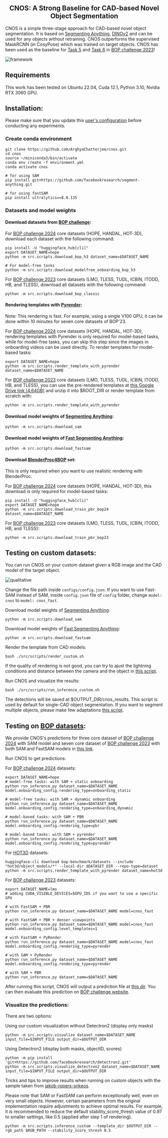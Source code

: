 <div align="center">
<h2>
CNOS: A Strong Baseline for CAD-based Novel Object Segmentation
</h2>
</div>

CNOS is a simple three-stage approach for CAD-based novel object segmentation. It is based on [Segmenting Anything](https://github.com/facebookresearch/segment-anything), [DINOv2](https://github.com/facebookresearch/dinov2) and can be used for any objects without retraining. CNOS outperforms the supervised MaskRCNN (in CosyPose) which was trained on target objects. CNOS has been used as the baseline for [Task 5](https://bop.felk.cvut.cz/leaderboards/detection-unseen-bop23/core-datasets/) and [Task 6](https://bop.felk.cvut.cz/leaderboards/segmentation-unseen-bop23/core-datasets/) in [BOP challenge 2023](https://bop.felk.cvut.cz/challenges/bop-challenge-2023/)!

![framework](./media/framework.png)

</h3>
</div>

## Requirements
This work has been tested on Ubuntu 22.04, Cuda 12.1, Python 3.10, Nvidia RTX 3060 GPU.

## Installation:

Please make sure that you update this [user's configuration](https://github.com/nv-nguyen/cnos/blob/main/configs/user/default.yaml) before conducting any experiments. 

### Create conda environment
```
git clone https://github.com/ArghyaChatterjee/cnos.git
cd cnos
source ~/miniconda3/bin/activate
conda env create -f environment.yml
conda activate cnos

# for using SAM
pip install git+https://github.com/facebookresearch/segment-anything.git

# for using fastSAM
pip install ultralytics==8.0.135
```

### Datasets and model weights

#### Download datasets from [BOP challenge](https://bop.felk.cvut.cz/datasets/):

For [BOP challenge 2024](https://bop.felk.cvut.cz/challenges/bop-challenge-2024/) core datasets (HOPE, HANDAL, HOT-3D), download each dataset with the following command:
```
pip install -U "huggingface_hub[cli]"
export DATASET_NAME=hope
python -m src.scripts.download_bop_h3 dataset_name=$DATASET_NAME

# For model-free tasks
python -m src.scripts.download_modelfree_onboarding_bop_h3
```


For [BOP challenge 2023](https://bop.felk.cvut.cz/challenges/bop-challenge-2023/) core datasets (LMO, TLESS, TUDL, ICBIN, ITODD, HB, and TLESS), download all datasets with the following command:
```
python -m src.scripts.download_bop_classic
```

#### Rendering templates with [Pyrender](https://github.com/mmatl/pyrender):
Note: This rendering is fast. For example, using a single V100 GPU, it can be done within 10 minutes for seven core datasets of BOP'23. 

For [BOP challenge 2024](https://bop.felk.cvut.cz/challenges/bop-challenge-2024/) core datasets (HOPE, HANDAL, HOT-3D), rendering templates with Pyrender is only required for model-based tasks, while for model-free tasks, you can skip this step since the images in onboarding videos can be used directly. To render templates for model-based tasks:
```
export DATASET_NAME=hope
python -m src.scripts.render_template_with_pyrender dataset_name=$DATASET_NAME
```
For [BOP challenge 2023](https://bop.felk.cvut.cz/challenges/bop-challenge-2023/) core datasets (LMO, TLESS, TUDL, ICBIN, ITODD, HB, and TLESS), you can use the pre-rendered templates at [this Google Drive link (4.64GB)](https://drive.google.com/file/d/1yz2-q74PGws1OtDalX3ySo7AhiwWveK1/view?usp=sharing) and unzip it into $ROOT_DIR or render template from scratch with:
```
python -m src.scripts.render_template_with_pyrender
```

#### Download model weights of [Segmenting Anything](https://github.com/facebookresearch/segment-anything):
```
python -m src.scripts.download_sam
```

#### Download model weights of [Fast Segmenting Anything](https://github.com/CASIA-IVA-Lab/FastSAM):
```
python -m src.scripts.download_fastsam
```

#### Download [BlenderProc4BOP](https://bop.felk.cvut.cz/datasets/) set:
This is only required when you want to use realistic rendering with BlenderProc.


For [BOP challenge 2024](https://bop.felk.cvut.cz/challenges/bop-challenge-2024/) core datasets (HOPE, HANDAL, HOT-3D), this download is only required for model-based tasks:
```
pip install -U "huggingface_hub[cli]"
export DATASET_NAME=hope
python -m src.scripts.download_train_pbr_bop24 dataset_name=$DATASET_NAME
```
For [BOP challenge 2023](https://bop.felk.cvut.cz/challenges/bop-challenge-2023/) core datasets (LMO, TLESS, TUDL, ICBIN, ITODD, HB, and TLESS):
```
python -m src.scripts.download_train_pbr_bop23
```

##  Testing on custom datasets:
You can run CNOS on your custom dataset given a RGB image and the CAD model of the target object. 

![qualitative](./media/vis.png)

Change the file path inside `configs/config.json`. If you want to use Fast-SAM instead of SAM, inside `config.json` file of `config` folder, change `model: cnos` to `model: cnos_fast`. 

Download model weights of [Segmenting Anything](https://github.com/facebookresearch/segment-anything):
```
python -m src.scripts.download_sam
```

Download model weights of [Fast Segmenting Anything](https://github.com/CASIA-IVA-Lab/FastSAM):
```
python -m src.scripts.download_fastsam
```

Render the template from CAD models:
```
bash ./src/scripts/render_custom.sh
```
If the quality of rendering is not good, you can try to ajust the lightning conditions and distance between the camera and the object in [this script](https://github.com/nv-nguyen/cnos/tree/main/src/scripts/render_custom.sh).

Run CNOS and visualize the results:
```
bash ./src/scripts/run_inference_custom.sh
```
The detections will be saved at $OUTPUT_DIR/cnos_results. This script is used by default for single-CAD object segmentation. If you want to segment multiple objects, please make few adaptations [this script](https://github.com/nv-nguyen/cnos/tree/main/src/scripts/inference_custom.py).

##  Testing on [BOP datasets](https://bop.felk.cvut.cz/datasets/):

We provide CNOS's predictions for three core dataset of [BOP challenge 2024](https://bop.felk.cvut.cz/challenges/bop-challenge-2024/) with SAM model and seven core dataset of [BOP challenge 2023](https://bop.felk.cvut.cz/challenges/bop-challenge-2023/) with both SAM and FastSAM models in [this link](https://drive.google.com/drive/folders/1yGRKpz1RI4h5-u0drusVeXPuAsg_GIO5?usp=sharing).


Run CNOS to get predictions:

For [BOP challenge 2024](https://bop.felk.cvut.cz/challenges/bop-challenge-2023/) datasets:
```
export DATASET_NAME=hope
# model-free tasks: with SAM + static onboarding
python run_inference.py dataset_name=$DATASET_NAME model.onboarding_config.rendering_type=onboarding_static

# model-free tasks: with SAM + dynamic onboarding
python run_inference.py dataset_name=$DATASET_NAME model.onboarding_config.rendering_type=onboarding_dynamic

# model-based tasks: with SAM + PBR
python run_inference.py dataset_name=$DATASET_NAME model.onboarding_config.rendering_type=pbr

# model-based tasks: with SAM + pyrender
python run_inference.py dataset_name=$DATASET_NAME model.onboarding_config.rendering_type=pyrender
```

For [HOT3D](https://facebookresearch.github.io/hot3d/) datasets:
```
huggingface-cli download bop-benchmark/datasets --include "hot3d/object_models/*" --local-dir $DATASET_DIR --repo-type=dataset
python -m src.scripts.render_template_with_pyrender dataset_name=hot3d
```

For [BOP challenge 2023](https://bop.felk.cvut.cz/challenges/bop-challenge-2023/) datasets:
```
export DATASET_NAME=lmo 
# adding CUDA_VISIBLE_DEVICES=$GPU_IDS if you want to use a specific GPU

# with FastSAM + PBR
python run_inference.py dataset_name=$DATASET_NAME model=cnos_fast

# with FastSAM + PBR + denser viewpoints
python run_inference.py dataset_name=$DATASET_NAME model=cnos_fast model.onboarding_config.level_templates=1

# with FastSAM + PyRender
python run_inference.py dataset_name=$DATASET_NAME model=cnos_fast model.onboarding_config.rendering_type=pyrender

# with SAM + PyRender
python run_inference.py dataset_name=$DATASET_NAME model.onboarding_config.rendering_type=pyrender

# with SAM + PBR
python run_inference.py dataset_name=$DATASET_NAME
```
After running this script, CNOS will output a prediction file at [this dir](https://github.com/nv-nguyen/cnos/blob/main/configs/run_inference.yaml#L9). You can then evaluate this prediction on [BOP challenge website](https://bop.felk.cvut.cz/).

### Visualize the predictions:

There are two options:

Using our custom visualization without Detectron2 (display only masks)

```
python -m src.scripts.visualize dataset_name=$DATASET_NAME input_file=$INPUT_FILE output_dir=$OUTPUT_DIR
```

Using Detectron2 (display both masks, objectID, scores)
```
python -m pip install 'git+https://github.com/facebookresearch/detectron2.git'
python -m src.scripts.visualize_detectron2 dataset_name=$DATASET_NAME input_file=$INPUT_FILE output_dir=$OUTPUT_DIR
```


Tricks and tips to improve results when running on custom objects with the sample taken from [jakob-ropers-snkeos](https://github.com/jakob-ropers-snkeos).


Please note that SAM or FastSAM can perform exceptionally well, even on very small objects. However, certain parameters from the original implementation require adjustments to achieve optimal results. For example, it is recommended to reduce the default stability_score_thresh value of 0.97 to smaller settings, like 0.5 (applied after step 1 of rendering).
```
python -m src.scripts.inference_custom --template_dir $OUTPUT_DIR --rgb_path $RGB_PATH --stability_score_thresh 0.5
```
</details>
